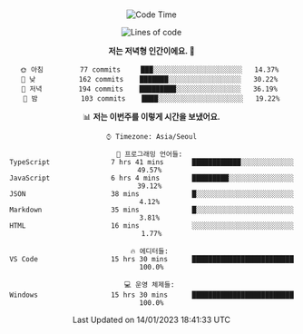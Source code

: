 <div align="center">

<br />

 <!--START_SECTION:waka-->
![Code Time](http://img.shields.io/badge/Code%20Time-258%20hrs%2021%20mins-blue)

![Lines of code](https://img.shields.io/badge/%EC%A0%80%EB%8A%94%20%EC%97%AC%ED%83%9C%EA%B9%8C%EC%A7%80%20-473%20Thousand%20%EC%A4%84%EC%9D%98%20%EC%BD%94%EB%93%9C%EB%A5%BC%20%EC%9E%91%EC%84%B1%ED%96%88%EC%96%B4%EC%9A%94.-blue)

**저는 저녁형 인간이에요. 🦉** 

```text
🌞 아침         77 commits     ███░░░░░░░░░░░░░░░░░░░░░░   14.37% 
🌆 낮　         162 commits    ███████░░░░░░░░░░░░░░░░░░   30.22% 
🌃 저녁         194 commits    █████████░░░░░░░░░░░░░░░░   36.19% 
🌙 밤　         103 commits    ████░░░░░░░░░░░░░░░░░░░░░   19.22%

```


📊 **저는 이번주를 이렇게 시간을 보냈어요.** 

```text
⌚︎ Timezone: Asia/Seoul

💬 프로그래밍 언어들: 
TypeScript               7 hrs 41 mins       ████████████░░░░░░░░░░░░░   49.57% 
JavaScript               6 hrs 4 mins        █████████░░░░░░░░░░░░░░░░   39.12% 
JSON                     38 mins             █░░░░░░░░░░░░░░░░░░░░░░░░   4.12% 
Markdown                 35 mins             █░░░░░░░░░░░░░░░░░░░░░░░░   3.81% 
HTML                     16 mins             ░░░░░░░░░░░░░░░░░░░░░░░░░   1.77%

🔥 에디터들: 
VS Code                  15 hrs 30 mins      █████████████████████████   100.0%

💻 운영 체제들: 
Windows                  15 hrs 30 mins      █████████████████████████   100.0%

```


 Last Updated on 14/01/2023 18:41:33 UTC
<!--END_SECTION:waka-->

</div>
